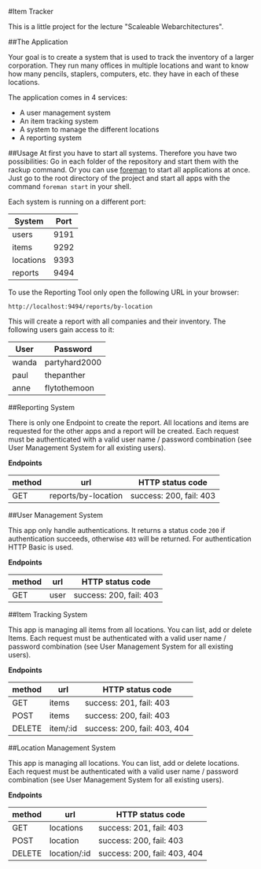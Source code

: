#Item Tracker

This is a little project for the lecture "Scaleable Webarchitectures".

##The Application

Your goal is to create a system that is used to track the inventory of a larger corporation. They run many offices in multiple locations and want to know how many pencils, staplers, computers, etc. they have in each of these locations.

The application comes in 4 services:

* A user management system
* An item tracking system
* A system to manage the different locations
* A reporting system


##Usage
At first you have to start all systems. Therefore you have two possibilities:
Go in each folder of the repository and start them with the rackup command.
Or you can use <a href="https://github.com/ddollar/foreman">foreman</a> to start all applications at once. Just go to the root directory of the project and start all apps with the command ``foreman start`` in your shell.

Each system is running on a different port:

System    | Port
--------- | ----
users     | 9191
items     | 9292
locations | 9393
reports   | 9494

To use the Reporting Tool only open the following URL in your browser:

``http://localhost:9494/reports/by-location``

This will create a report with all companies and their inventory.
The following users gain access to it:

User  | Password
----- | -------------
wanda | partyhard2000
paul  | thepanther
anne  | flytothemoon


##Reporting System

There is only one Endpoint to create the report.
All locations and items are requested for the other apps and a report will be created.
Each request must be authenticated with a valid user name / password combination (see User Management System for all existing users).

**Endpoints**

method | url                 | HTTP status code
------ | ------------------- | ----------------------
GET    | reports/by-location | success: 200, fail: 403


##User Management System

This app only handle authentications.
It returns a status code ``200`` if authentication succeeds, otherwise ``403`` will be returned.
For authentication HTTP Basic is used.

**Endpoints**

method | url                 | HTTP status code
------ | ------------------- | ---------------------
GET    | user                | success: 200, fail: 403


##Item Tracking System

This app is managing all items from all locations. You can list, add or delete Items.
Each request must be authenticated with a valid user name / password combination (see User Management System for all existing users).

**Endpoints**

method | url       | HTTP status code         
------ | --------- | -----------------
GET    | items     | success: 201, fail: 403
POST   | items     | success: 200, fail: 403
DELETE | item/:id  | success: 200, fail: 403, 404


##Location Management System

This app is managing all locations. You can list, add or delete locations.
Each request must be authenticated with a valid user name / password combination (see User Management System for all existing users).

**Endpoints**

method | url           | HTTP status code         
------ | ------------- | -----------------
GET    | locations     | success: 201, fail: 403
POST   | location      | success: 200, fail: 403
DELETE | location/:id  | success: 200, fail: 403, 404

